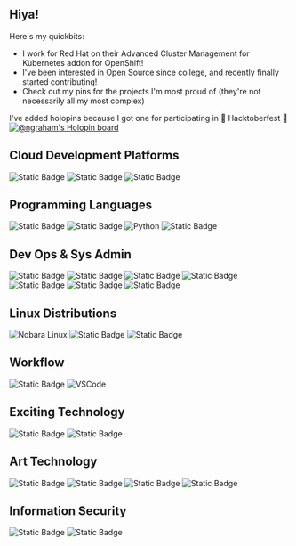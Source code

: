 ## Hiya!
Here's my quickbits:
- I work for Red Hat on their Advanced Cluster Management for Kubernetes addon for OpenShift!
- I've been interested in Open Source since college, and recently finally started contributing!
- Check out my pins for the projects I'm most proud of (they're not necessarily all my most complex)

I've added holopins because I got one for participating in 🎃 Hacktoberfest 🎃
[![@ngraham's Holopin board](https://holopin.me/ngraham)](https://holopin.io/@ngraham)

## Cloud Development Platforms
![Static Badge](https://img.shields.io/badge/OpenShift-EE0000?style=for-the-badge&logo=redhatopenshift)
![Static Badge](https://img.shields.io/badge/kubernetes-326CE5?style=for-the-badge&logo=kubernetes&logoColor=white)
![Static Badge](https://img.shields.io/badge/k3s-FFC61C?style=for-the-badge&logo=k3s&logoColor=black)

## Programming Languages
![Static Badge](https://img.shields.io/badge/Rust-000000?style=for-the-badge&logo=rust)
![Static Badge](https://img.shields.io/badge/go-00ADD8?style=for-the-badge&logo=go&logoColor=white)
![Python](https://img.shields.io/badge/Python-3776AB?style=for-the-badge&logo=python&logoColor=white)
![Static Badge](https://img.shields.io/badge/haskell-5D4F85?style=for-the-badge&logo=haskell)

## Dev Ops & Sys Admin
![Static Badge](https://img.shields.io/badge/git-F05032?style=for-the-badge&logo=git&logoColor=white)
![Static Badge](https://img.shields.io/badge/github-181717?style=for-the-badge&logo=github&logoColor=white)
![Static Badge](https://img.shields.io/badge/podman-892CA0?style=for-the-badge&logo=podman&logoColor=white)
![Static Badge](https://img.shields.io/badge/docker-2496ED?style=for-the-badge&logo=docker&logoColor=white)
![Static Badge](https://img.shields.io/badge/Jira-0052CC?style=for-the-badge&logo=jirasoftware&logoColor=white)
![Static Badge](https://img.shields.io/badge/bash_script-000000?style=for-the-badge&logo=gnubash&logoColor=4EAA25)
![Static Badge](https://img.shields.io/badge/fish_script-000000?style=for-the-badge&logo=fishshell&logoColor=34C534)



## Linux Distributions
![Nobara Linux](https://img.shields.io/badge/Nobara-4c2f70?style=for-the-badge&logo=pointy&logoColor=white)
![Static Badge](https://img.shields.io/badge/Arch-1793D1?style=for-the-badge&logo=archlinux&logoColor=white)
![Static Badge](https://img.shields.io/badge/ubuntu-E95420?style=for-the-badge&logo=ubuntu&logoColor=white)

## Workflow
![Static Badge](https://img.shields.io/badge/obsidian-7C3AED?style=for-the-badge&logo=obsidian&logoColor=white)
![VSCode](https://img.shields.io/badge/Visual_Studio_Code-0078D4?style=for-the-badge&logo=visual%20studio%20code&logoColor=white)

## Exciting Technology
![Static Badge](https://img.shields.io/badge/Framework_16-e2e2e2?style=for-the-badge&logo=framework&logoColor=black)
![Static Badge](https://img.shields.io/badge/linux_gaming-FCC624?style=for-the-badge&logo=linux&logoColor=black)

## Art Technology
![Static Badge](https://img.shields.io/badge/godot-478CBF?style=for-the-badge&logo=godotengine&logoColor=white)
![Static Badge](https://img.shields.io/badge/inkscape-000000?style=for-the-badge&logo=inkscape)
![Static Badge](https://img.shields.io/badge/krita-3BABFF?style=for-the-badge&logo=krita&logoColor=white)
![Static Badge](https://img.shields.io/badge/aseprite-7D929E?style=for-the-badge&logo=aseprite&logoColor=white)

## Information Security
![Static Badge](https://img.shields.io/badge/hack_the_box-9FEF00?style=for-the-badge&logo=hackthebox&logoColor=black)
![Static Badge](https://img.shields.io/badge/tryhackme-212C42?style=for-the-badge&logo=tryhackme)




<!--
**ngraham20/ngraham20** is a ✨ _special_ ✨ repository because its `README.md` (this file) appears on your GitHub profile.

Here are some ideas to get you started:

- 🔭 I’m currently working on ...
- 🌱 I’m currently learning ...
- 👯 I’m looking to collaborate on ...
- 🤔 I’m looking for help with ...
- 💬 Ask me about ...
- 📫 How to reach me: ...
- 😄 Pronouns: ...
- ⚡ Fun fact: ...
-->
